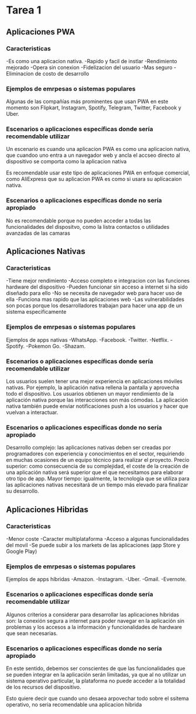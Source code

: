 # Tarea 1

## Aplicaciones PWA

### Caracteristicas
-Es como una aplicacion nativa.
-Rapido y facil de instlar
-Rendimiento mejorado 
-Opera sin conexion 
-Fidelizacion del usuario
-Mas seguro
-Eliminacion de costo de desarrollo 

### Ejemplos de emrpesas o sistemas populares
Algunas de las compañías más prominentes que usan PWA en este momento son Flipkart, Instagram, Spotify, Telegram, Twitter, Facebook y Uber.

### Escenarios o aplicaciones específicas donde sería recomendable utilizar
Un escenario es cuando una aplicacion PWA es como una aplicacion nativa, que cuandoo uno entra a un navegador web y ancla el accseo directo al dispositivo se comporta como la aplicacion nativa 

Es recomendable usar este tipo de aplicaciones PWA en enfoque comercial, como AliExpress que su aplicacion PWA es como si usara su aplicacaion nativa.

### Escenarios o aplicaciones específicas donde no sería apropiado 
No es recomendable porque no pueden acceder a todas las funcionalidades del dispositvo, como la listra contactos o utilidades avanzadas de las camaras 


## Aplicaciones Nativas

### Caracteristicas
-Tiene mejor rendimiento
-Acceso completo e integracion con las funciones hardware del dispositivo
-Pueden funcionar sin acceso a internet si ha sido diseñado para ello
-No se necesita de navegador web para hacer uso de ella
-Funciona mas rapido que las aplicaciones web 
-Las vulnerabilidades son pocas porque los desarrolladores trabajan para hacer una app de un sistema especificamente 

### Ejemplos de emrpesas o sistemas populares
Ejemplos de apps nativas
-WhatsApp.
-Facebook.
-Twitter.
-Netflix.
-Spotify. 
-Pokemon Go.
-Shazam.

### Escenarios o aplicaciones específicas donde sería recomendable utilizar
Los usuarios suelen tener una mejor experiencia en aplicaciones móviles nativas. Por ejemplo, la aplicación nativa rellena la pantalla y aprovecha todo el dispositivo. Los usuarios obtienen un mayor rendimiento de la aplicación nativa porque las interacciones son más cómodas. La aplicación nativa también puede enviar notificaciones push a los usuarios y hacer que vuelvan a interactuar.

### Escenarios o aplicaciones específicas donde no sería apropiado 
Desarrollo complejo: las aplicaciones nativas deben ser creadas por programadores con experiencia y conocimientos en el sector, requiriendo en muchas ocasiones de un equipo técnico para realizar el proyecto.
Precio superior: como consecuencia de su complejidad, el coste de la creación de una aplicación nativa será superior que el que necesitamos para elaborar otro tipo de app.
Mayor tiempo: igualmente, la tecnología que se utiliza para las aplicaciones nativas necesitará de un tiempo más elevado para finalizar su desarrollo.


## Aplicaciones Hibridas 

### Caracteristicas 
-Menor coste
-Caracter multiplataforma
-Acceso a algunas funcionalidades del movil
-Se puede subir a los markets de las aplicaciones (app Store y Google Play) 

### Ejemplos de emrpesas o sistemas populares

Ejemplos de apps híbridas
-Amazon.
-Instagram.
-Uber.
-Gmail.
-Evernote.

### Escenarios o aplicaciones específicas donde sería recomendable utilizar
Algunos criterios a considerar para desarrollar las aplicaciones híbridas son: la conexión segura a internet para poder navegar en la aplicación sin problemas y los accesos a la información y funcionalidades de hardware que sean necesarias.

### Escenarios o aplicaciones específicas donde no sería apropiado 
En este sentido, debemos ser conscientes de que las funcionalidades que se pueden integrar en la aplicación serán limitadas, ya que al no utilizar un sistema operativo particular, la plataforma no puede acceder a la totalidad de los recursos del dispositivo.

Esto quiere decir que cuando uno desaea arpovechar todo sobre el ssitema operativo, no seria recomendable una aplicacion hibrida
